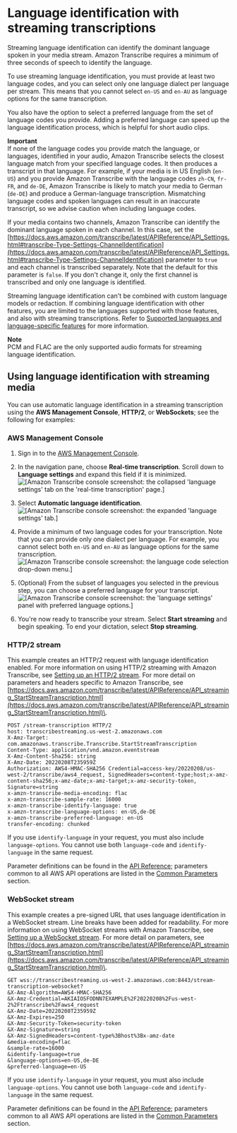 # Language identification with streaming transcriptions<a name="lang-id-stream"></a>

Streaming language identification can identify the dominant language spoken in your media stream\. Amazon Transcribe requires a minimum of three seconds of speech to identify the language\.

To use streaming language identification, you must provide at least two language codes, and you can select only one language dialect per language per stream\. This means that you cannot select `en-US` and `en-AU` as language options for the same transcription\.

You also have the option to select a preferred language from the set of language codes you provide\. Adding a preferred language can speed up the language identification process, which is helpful for short audio clips\.

**Important**  
If none of the language codes you provide match the language, or languages, identified in your audio, Amazon Transcribe selects the closest language match from your specified language codes\. It then produces a transcript in that language\. For example, if your media is in US English \(`en-US`\) and you provide Amazon Transcribe with the language codes `zh-CN`, `fr-FR`, and `de-DE`, Amazon Transcribe is likely to match your media to German \(`de-DE`\) and produce a German\-language transcription\. Mismatching language codes and spoken languages can result in an inaccurate transcript, so we advise caution when including language codes\.

If your media contains two channels, Amazon Transcribe can identify the dominant language spoken in each channel\. In this case, set the [https://docs.aws.amazon.com/transcribe/latest/APIReference/API_Settings.html#transcribe-Type-Settings-ChannelIdentification](https://docs.aws.amazon.com/transcribe/latest/APIReference/API_Settings.html#transcribe-Type-Settings-ChannelIdentification) parameter to `true` and each channel is transcribed separately\. Note that the default for this parameter is `false`\. If you don't change it, only the first channel is transcribed and only one language is identified\.

Streaming language identification can't be combined with custom language models or redaction\. If combining language identification with other features, you are limited to the languages supported with those features, and also with streaming transcriptions\. Refer to [Supported languages and language\-specific features](supported-languages.md) for more information\.

**Note**  
PCM and FLAC are the only supported audio formats for streaming language identification\.

## Using language identification with streaming media<a name="lang-id-stream-examples"></a>

You can use automatic language identification in a streaming transcription using the **AWS Management Console**, **HTTP/2**, or **WebSockets**; see the following for examples:

### AWS Management Console<a name="lang-id-console-stream"></a>

1. Sign in to the [AWS Management Console](https://console.aws.amazon.com/transcribe/)\.

1. In the navigation pane, choose **Real\-time transcription**\. Scroll down to **Language settings** and expand this field if it is minimized\.  
![\[Amazon Transcribe console screenshot: the collapsed 'language settings' tab on the 'real-time transcription' page.\]](http://docs.aws.amazon.com/transcribe/latest/dg/images/lang-id-stream1.png)

1. Select **Automatic language identification**\.  
![\[Amazon Transcribe console screenshot: the expanded 'language settings' tab.\]](http://docs.aws.amazon.com/transcribe/latest/dg/images/lang-id-stream2.png)

1. Provide a minimum of two language codes for your transcription\. Note that you can provide only one dialect per language\. For example, you cannot select both `en-US` and `en-AU` as language options for the same transcription\.  
![\[Amazon Transcribe console screenshot: the language code selection drop-down menu.\]](http://docs.aws.amazon.com/transcribe/latest/dg/images/lang-id-stream3.png)

1. \(Optional\) From the subset of languages you selected in the previous step, you can choose a preferred language for your transcript\.  
![\[Amazon Transcribe console screenshot: the 'language settings' panel with preferred language options.\]](http://docs.aws.amazon.com/transcribe/latest/dg/images/lang-id-stream4.png)

1. You're now ready to transcribe your stream\. Select **Start streaming** and begin speaking\. To end your dictation, select **Stop streaming**\.

### HTTP/2 stream<a name="lang-id-http2"></a>

This example creates an HTTP/2 request with language identification enabled\. For more information on using HTTP/2 streaming with Amazon Transcribe, see [Setting up an HTTP/2 stream](streaming-http2.md)\. For more detail on parameters and headers specific to Amazon Transcribe, see [https://docs.aws.amazon.com/transcribe/latest/APIReference/API_streaming_StartStreamTranscription.html](https://docs.aws.amazon.com/transcribe/latest/APIReference/API_streaming_StartStreamTranscription.html)\.

```
POST /stream-transcription HTTP/2
host: transcribestreaming.us-west-2.amazonaws.com
X-Amz-Target: com.amazonaws.transcribe.Transcribe.StartStreamTranscription
Content-Type: application/vnd.amazon.eventstream
X-Amz-Content-Sha256: string
X-Amz-Date: 20220208T235959Z
Authorization: AWS4-HMAC-SHA256 Credential=access-key/20220208/us-west-2/transcribe/aws4_request, SignedHeaders=content-type;host;x-amz-content-sha256;x-amz-date;x-amz-target;x-amz-security-token, Signature=string
x-amzn-transcribe-media-encoding: flac
x-amzn-transcribe-sample-rate: 16000    
x-amzn-transcribe-identify-language: true
x-amzn-transcribe-language-options: en-US,de-DE
x-amzn-transcribe-preferred-language: en-US
transfer-encoding: chunked
```

If you use `identify-language` in your request, you must also include `language-options`\. You cannot use both `language-code` and `identify-language` in the same request\.

Parameter definitions can be found in the [API Reference](https://docs.aws.amazon.com/transcribe/latest/APIReference/API_Reference.html); parameters common to all AWS API operations are listed in the [Common Parameters](https://docs.aws.amazon.com/transcribe/latest/APIReference/CommonParameters.html) section\.

### WebSocket stream<a name="lang-id-websocket"></a>

This example creates a pre\-signed URL that uses language identification in a WebSocket stream\. Line breaks have been added for readability\. For more information on using WebSocket streams with Amazon Transcribe, see [Setting up a WebSocket stream](streaming-websocket.md)\. For more detail on parameters, see [https://docs.aws.amazon.com/transcribe/latest/APIReference/API_streaming_StartStreamTranscription.html](https://docs.aws.amazon.com/transcribe/latest/APIReference/API_streaming_StartStreamTranscription.html)\.

```
GET wss://transcribestreaming.us-west-2.amazonaws.com:8443/stream-transcription-websocket?
&X-Amz-Algorithm=AWS4-HMAC-SHA256
&X-Amz-Credential=AKIAIOSFODNN7EXAMPLE%2F20220208%2Fus-west-2%2Ftranscribe%2Faws4_request
&X-Amz-Date=20220208T235959Z
&X-Amz-Expires=250
&X-Amz-Security-Token=security-token
&X-Amz-Signature=string
&X-Amz-SignedHeaders=content-type%3Bhost%3Bx-amz-date
&media-encoding=flac
&sample-rate=16000
&identify-language=true
&language-options=en-US,de-DE
&preferred-language=en-US
```

If you use `identify-language` in your request, you must also include `language-options`\. You cannot use both `language-code` and `identify-language` in the same request\.

Parameter definitions can be found in the [API Reference](https://docs.aws.amazon.com/transcribe/latest/APIReference/API_Reference.html); parameters common to all AWS API operations are listed in the [Common Parameters](https://docs.aws.amazon.com/transcribe/latest/APIReference/CommonParameters.html) section\.